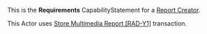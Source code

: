 This is the **Requirements** CapabilityStatement for a [Report Creator](volume-1.html#1xx111-report-creator).

This Actor uses [Store Multimedia Report \[RAD-Y1\]](RAD-Y1.html) transaction.